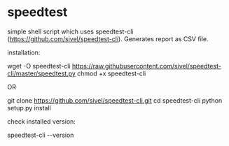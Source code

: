 # speedtest
simple shell script which uses speedtest-cli (https://github.com/sivel/speedtest-cli).
Generates report as CSV file.


installation:

wget -O speedtest-cli https://raw.githubusercontent.com/sivel/speedtest-cli/master/speedtest.py
chmod +x speedtest-cli

OR

git clone https://github.com/sivel/speedtest-cli.git
cd speedtest-cli
python setup.py install


check installed version:

speedtest-cli --version
